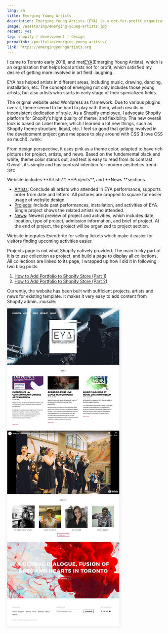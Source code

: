 ```yaml
---
lang: en
title: Emerging Young Artists
description: Emerging Young Artists (EYA) is a not-for-profit organization based in Toronto, which aims to increase appreciation for emerging and underrepresented artists’ work through artistic development and public exhibition
image: /assets/img/emerging-young-artists.jpg
recent: yes
tag: shopify | development | design
permalink: /portfolio/emerging-young-artists/
link: https://emergingyoungartists.org
---
```


<div class="row">
    <div class="7u 12u$(medium) 12u$(small)">
        <p>I came to Toronto early 2018, and met<a href="https://emergingyoungartists.org" target="_blank">EYA</a>(Emerging Young Artists), which is an organization that helps local artists not for profit, which satisfied my desire of getting more involved in art field :laughing:.</p>
        <p>EYA has helped artists in different areas, including music, drawing, dancing, installation, etc. The concept of emerging not only includes those young artists, but also artists who starts in early stage of their specialized fields.</p>
        <p>The original website used Wordpress as framework. Due to various plugins overall, theme seemd to be hard to play with them, which results in inconsistent dedication of style. As a Shopify employee, I advocate Shopify platform for Shopify’s hight quality of theme, and flexibility. The new overall look is based on Label theme, which I learned a lot new things, such as Shopify theme structure, liquid, etc. I feel so good that getting involved in the development project gave me space to play around with CSS (I love CSS so much!). :wink:</p>
        <p>From design perspective, it uses pink as a theme color, adapted to have rich pictures for project, artists, and news. Based on the fundemental black and white, theme color stands out, and text is easy to read from its contrast. Overall, it’s simple and has contrast intention for modern aesthetics trend. :art:</p>
        <p>Website includes **Artists**, **Projects**, and **News **sections.</p>
        <ul>
            <li><a href="https://emergingyoungartists.org/collections/artists" target="_blank">Artists</a>: Conclude all artists who attended in EYA performance, supports order from date and letters. All pictures are cropped to square for easier usage of website design.</li>
            <li><a href="https://emergingyoungartists.org/pages/projects" target="_blank">Projects</a>: Include past performances, installation, and activities of EYA. Single project shows the related artists who attended.</li>
            <li><a href="https://emergingyoungartists.org/blogs/news" target="_blank">News</a>: Newest preview of project and activities, which includes date, location, type of project, admission information, and brief of project. At the end of project, the project will be organized to project section.</li>
        </ul>
        <p>Website integrates Eventbrite for selling tickets which make it easier for visitors finding upcoming activities easier.</p>
        <p>Projects page is not what Shopify natively provided. The main tricky part of it is to use collection as project, and build a page to display all collections. All collections are linked to its page, I wrapped up how I did it in following two blog posts:</p>
        <ol>
            <li><a href="{% post_url 2018-03-18-how-to-add-portfolio-to-shopify-store-part-1 %}">How to Add Portfolio to Shopify Store (Part 1)</a></li>
            <li><a href="{% post_url 2018-04-15-how-to-add-portfolio-to-shopify-store-part-2 %}">How to Add Portfolio to Shopify Store (Part 2)</a></li>
        </ol>
        <p>Currently, the website has been built with sufficient projects, artists and news for existing template. It makes it very easy to add content from Shopify admin. :muscle:</p>
    </div>
	<div class="5u$ 12u$(medium) 12u$(small) marvel">
	    <img src="/assets/img/emerging-young-artists-full-page.jpg" style="box-shadow: 1px 1px 10px 4px rgba(0,0,0,0.05);" alt="Emerging Young Artists page screenshot" />
    </div>
</div>
